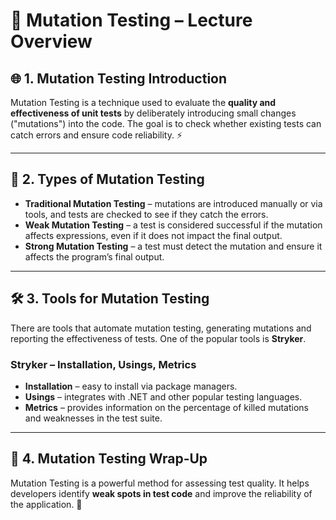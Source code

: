 # 🧬 Mutation Testing – Lecture Overview

## 🌐 1. Mutation Testing Introduction

Mutation Testing is a technique used to evaluate the **quality and effectiveness of unit tests** by deliberately introducing small changes ("mutations") into the code. The goal is to check whether existing tests can catch errors and ensure code reliability. ⚡

---

## 🔹 2. Types of Mutation Testing

- **Traditional Mutation Testing** – mutations are introduced manually or via tools, and tests are checked to see if they catch the errors.  
- **Weak Mutation Testing** – a test is considered successful if the mutation affects expressions, even if it does not impact the final output.  
- **Strong Mutation Testing** – a test must detect the mutation and ensure it affects the program’s final output.  

---

## 🛠️ 3. Tools for Mutation Testing

There are tools that automate mutation testing, generating mutations and reporting the effectiveness of tests. One of the popular tools is **Stryker**.

### Stryker – Installation, Usings, Metrics

- **Installation** – easy to install via package managers.  
- **Usings** – integrates with .NET and other popular testing languages.  
- **Metrics** – provides information on the percentage of killed mutations and weaknesses in the test suite.  

---

## 🏁 4. Mutation Testing Wrap-Up

Mutation Testing is a powerful method for assessing test quality. It helps developers identify **weak spots in test code** and improve the reliability of the application. 🚀

